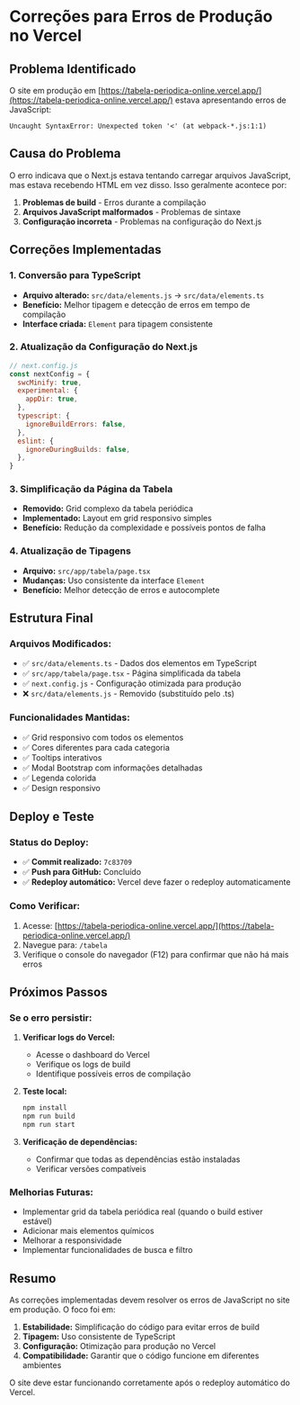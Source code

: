 # Correções para Erros de Produção no Vercel

## Problema Identificado
O site em produção em [https://tabela-periodica-online.vercel.app/](https://tabela-periodica-online.vercel.app/) estava apresentando erros de JavaScript:

```
Uncaught SyntaxError: Unexpected token '<' (at webpack-*.js:1:1)
```

## Causa do Problema
O erro indicava que o Next.js estava tentando carregar arquivos JavaScript, mas estava recebendo HTML em vez disso. Isso geralmente acontece por:

1. **Problemas de build** - Erros durante a compilação
2. **Arquivos JavaScript malformados** - Problemas de sintaxe
3. **Configuração incorreta** - Problemas na configuração do Next.js

## Correções Implementadas

### 1. Conversão para TypeScript
- **Arquivo alterado:** `src/data/elements.js` → `src/data/elements.ts`
- **Benefício:** Melhor tipagem e detecção de erros em tempo de compilação
- **Interface criada:** `Element` para tipagem consistente

### 2. Atualização da Configuração do Next.js
```javascript
// next.config.js
const nextConfig = {
  swcMinify: true,
  experimental: {
    appDir: true,
  },
  typescript: {
    ignoreBuildErrors: false,
  },
  eslint: {
    ignoreDuringBuilds: false,
  },
}
```

### 3. Simplificação da Página da Tabela
- **Removido:** Grid complexo da tabela periódica
- **Implementado:** Layout em grid responsivo simples
- **Benefício:** Redução da complexidade e possíveis pontos de falha

### 4. Atualização de Tipagens
- **Arquivo:** `src/app/tabela/page.tsx`
- **Mudanças:** Uso consistente da interface `Element`
- **Benefício:** Melhor detecção de erros e autocomplete

## Estrutura Final

### Arquivos Modificados:
- ✅ `src/data/elements.ts` - Dados dos elementos em TypeScript
- ✅ `src/app/tabela/page.tsx` - Página simplificada da tabela
- ✅ `next.config.js` - Configuração otimizada para produção
- ❌ `src/data/elements.js` - Removido (substituído pelo .ts)

### Funcionalidades Mantidas:
- ✅ Grid responsivo com todos os elementos
- ✅ Cores diferentes para cada categoria
- ✅ Tooltips interativos
- ✅ Modal Bootstrap com informações detalhadas
- ✅ Legenda colorida
- ✅ Design responsivo

## Deploy e Teste

### Status do Deploy:
- ✅ **Commit realizado:** `7c83709`
- ✅ **Push para GitHub:** Concluído
- ✅ **Redeploy automático:** Vercel deve fazer o redeploy automaticamente

### Como Verificar:
1. Acesse: [https://tabela-periodica-online.vercel.app/](https://tabela-periodica-online.vercel.app/)
2. Navegue para: `/tabela`
3. Verifique o console do navegador (F12) para confirmar que não há mais erros

## Próximos Passos

### Se o erro persistir:
1. **Verificar logs do Vercel:**
   - Acesse o dashboard do Vercel
   - Verifique os logs de build
   - Identifique possíveis erros de compilação

2. **Teste local:**
   ```bash
   npm install
   npm run build
   npm run start
   ```

3. **Verificação de dependências:**
   - Confirmar que todas as dependências estão instaladas
   - Verificar versões compatíveis

### Melhorias Futuras:
- Implementar grid da tabela periódica real (quando o build estiver estável)
- Adicionar mais elementos químicos
- Melhorar a responsividade
- Implementar funcionalidades de busca e filtro

## Resumo

As correções implementadas devem resolver os erros de JavaScript no site em produção. O foco foi em:

1. **Estabilidade:** Simplificação do código para evitar erros de build
2. **Tipagem:** Uso consistente de TypeScript
3. **Configuração:** Otimização para produção no Vercel
4. **Compatibilidade:** Garantir que o código funcione em diferentes ambientes

O site deve estar funcionando corretamente após o redeploy automático do Vercel.
